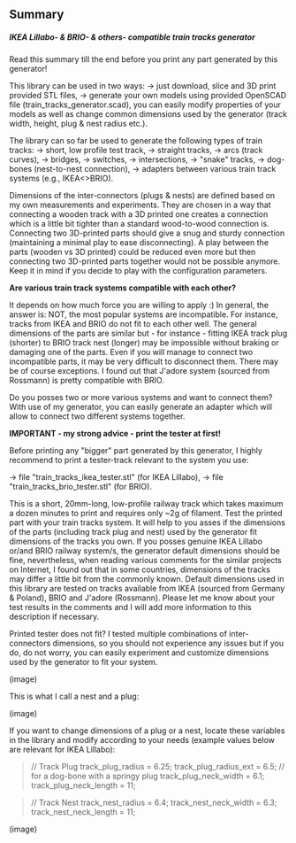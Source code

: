 ## Summary

##### **IKEA Lillabo- & BRIO- & others- compatible train tracks generator**

Read this summary till the end before you print any part generated by this generator!

This library can be used in two ways:
-> just download, slice and 3D print provided STL files,
-> generate your own models using provided OpenSCAD file (train_tracks_generator.scad), you can easily modify properties of your models as well as change common dimensions used by the generator (track width, height, plug & nest radius etc.).

The library can so far be used to generate the following types of train tracks:
-> short, low profile test track,
-> straight tracks,
-> arcs (track curves),
-> bridges,
-> switches,
-> intersections,
-> "snake" tracks,
-> dog-bones (nest-to-nest connection),
-> adapters between various train track systems (e.g., IKEA<>BRIO).

Dimensions of the inter-connectors (plugs & nests) are defined based on my own measurements and experiments. They are chosen in a way that connecting a wooden track with a 3D printed one creates a connection which is a little bit tighter than a standard wood-to-wood connection is. Connecting two 3D-printed parts should give a snug and sturdy connection (maintaining a minimal play to ease disconnecting). A play between the parts (wooden vs 3D printed) could be reduced even more but then connecting two 3D-printed parts together would not be possible anymore. Keep it in mind if you decide to play with the configuration parameters.


**Are various train track systems compatible with each other?**

It depends on how much force you are willing to apply :) In general, the answer is: NOT, the most popular systems are incompatible. For instance, tracks from IKEA and BRIO do not fit to each other well. The general dimensions of the parts are similar but - for instance - fitting IKEA track plug (shorter) to BRIO track nest (longer) may be impossible without braking or damaging one of the parts. Even if you will manage to connect two incompatible parts, it may be very difficult to disconnect them.
There may be of course exceptions. I found out that J'adore system (sourced from Rossmann) is pretty compatible with BRIO.

Do you posses two or more various systems and want to connect them? With use of my generator, you can easily generate an adapter which will allow to connect two different systems together.

**IMPORTANT - my strong advice - print the tester at first!**

Before printing any "bigger" part generated by this generator, I highly recommend to print a tester-track relevant to the system you use:

-> file "train_tracks_ikea_tester.stl" (for IKEA Lillabo),
-> file "train_tracks_brio_tester.stl" (for BRIO).

This is a short, 20mm-long, low-profile railway track which takes maximum a dozen minutes to print and requires only ~2g of filament. Test the printed part with your train tracks system. It will help to you asses if the dimensions of the parts (including track plug and nest) used by the generator fit dimensions of the tracks you own. If you posses genuine IKEA Lillabo or/and BRIO railway system/s, the generator default dimensions should be fine, nevertheless, when reading various comments for the similar projects on Internet, I found out that in some countries, dimensions of the tracks may differ a little bit from the commonly known. Default dimensions used in this library are tested on tracks available from IKEA (sourced from Germany & Poland), BRIO and J'adore (Rossmann). Please let me know about your test results in the comments and I will add more information to this description if necessary.  


Printed tester does not fit?
I tested multiple combinations of inter-connectors dimensions, so you should not experience any issues but if you do, do not worry, you can easily experiment and customize dimensions used by the generator to fit your system.

(image)

This is what I call a nest and a plug:

(image)

If you want to change dimensions of a plug or a nest, locate these variables in the library and modify according to your needs (example values below are relevant for IKEA Lillabo):


>// Track Plug
>track_plug_radius = 6.25;
>track_plug_radius_ext = 6.5; // for a dog-bone with a springy plug
>track_plug_neck_width = 6.1;
>track_plug_neck_length = 11;

>// Track Nest
>track_nest_radius = 6.4;
track_nest_neck_width = 6.3;
>track_nest_neck_length = 11;

(image)
